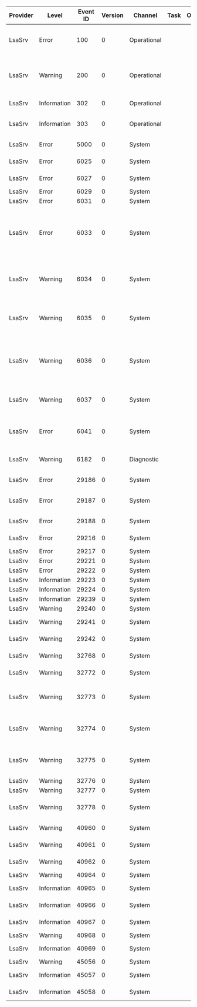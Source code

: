 Provider  |  Level        |  Event ID  |  Version  |  Channel      |  Task  |  Opcode  |  Keyword  |  Message
----------|---------------|------------|-----------|---------------|--------|----------|-----------|--------------------------------------------------------------------------------------------------------------------------------------------------------------------------------------------------------------------------------------------------------------------------------------------------------------------------------------------------------------------------------------------------------------------------------------------------------------------------------------------------------------------------------------------------------------------------
LsaSrv    |  Error        |  100       |  0        |  Operational  |        |          |           |  The security package does not cache the credentials needed to authenticate to the server.Package Name:	{PackageName}User Name:	{UserName}Domain Name:	{DomainName}Server Name:	{ServerName}Protected User:	{ProtectedUser}Error Code:	{ErrorCode}
LsaSrv    |  Warning      |  200       |  0        |  Operational  |        |          |           |  A security package received a network logon request after the logoff completed.User Name:	{UserName}Domain Name:	{DomainName}Logon ID:	{LogonId}Logoff Time:	{LogoffTime}PID:	{PID}Program:	{Program}Principal Name:	{PrincipalName}Server Name:	{ServerName}Package Name:	{PackageName}Call Type:	{UserName}0Error Code:	{UserName}1
LsaSrv    |  Information  |  302       |  0        |  Operational  |        |          |           |  User {UserSid} logged off notification is received.LogonId:	{LogonId}AuthorityName:	{AuthorityName}AccountName:	{AccountName}Timeout:	{Elapse} seconds
LsaSrv    |  Information  |  303       |  0        |  Operational  |        |          |           |  The security package does not cache the user's sign on credentials.Package Name:	{PackageName}User Name:	{UserName}Domain Name:	{DomainName}Protected User:	{ProtectedUser}
LsaSrv    |  Error        |  5000      |  0        |  System       |        |          |           |  The security package {Package} generated an exception. The exception information is the data.
LsaSrv    |  Error        |  6025      |  0        |  System       |        |          |           |  Could not upgrade the Trusted domain object for domain {Domain}. Please recreate the trust manually.
LsaSrv    |  Error        |  6027      |  0        |  System       |        |          |           |  Could not upgrade the global secret {Secret}. Please check the status of all services in the system.
LsaSrv    |  Error        |  6029      |  0        |  System       |        |          |           |  LSA could not update domain information in the registry to match the DS. Error={Error}.
LsaSrv    |  Error        |  6031      |  0        |  System       |        |          |           |  The database contains invalid information for trusted domain {Domain}.
LsaSrv    |  Error        |  6033      |  0        |  System       |        |          |           |  An anonymous session connected from {Client} has attempted to open an LSA policy handle on this machine. The attempt was rejected with STATUS_ACCESS_DENIED to prevent leaking security sensitive information to the anonymous caller. The application that made this attempt needs to be fixed. Please contact the application vendor. As a temporary workaround, this security measure can be disabled by setting the \HKEY_LOCAL_MACHINE\SYSTEM\CurrentControlSet\Control\Lsa\TurnOffAnonymousBlock DWORD value to 1. This message will be logged at most once a day.
LsaSrv    |  Warning      |  6034      |  0        |  System       |        |          |           |  The new top level name, {TopLevelName}, has been added to the forest {Forestname}. Name suffix routing for this new name is disabled because it is not within any currently routed namespace. Objects can not be resolved from this new namespace until name suffix routing is enabled for the namespace. To enable name suffix routing, open Domains and Trusts and see help under Name Suffix Routing and Forest Trusts.
LsaSrv    |  Warning      |  6035      |  0        |  System       |        |          |           |  During a logon attempt, the user's security context accumulated too many security IDs. This is a very unusual situation. Remove the user from some global or local groups to reduce the number of security IDs to incorporate into the security context.User's SID is {SID}If this is the Administrator account, logging on in safe mode will enable Administrator to log on by automatically restricting group memberships.
LsaSrv    |  Warning      |  6036      |  0        |  System       |        |          |           |  The program {Program}, with the assigned Process ID {PID}, supplied a NULL or empty target name for the pszTargetName parameter when calling the InitializeSecurityContext API to initiate an outbound NTLM security context. This is a security risk when mutual authentication is required.  To help protect against a malicious attack, make your code more secure. To do this, change the program so that it specifies a target name in the pszTargetName parameter field, and then recompile the code.
LsaSrv    |  Warning      |  6037      |  0        |  System       |        |          |           |  The program {Program}, with the assigned process ID {PID}, could not authenticate locally by using the target name {TargetName}. The target name used is not valid. A target name should refer to one of the local computer names, for example, the DNS host name.  Try a different target name.
LsaSrv    |  Error        |  6041      |  0        |  System       |        |          |           |  A CredSSP authentication to {TargetName} failed to negotiate a common protocol version.  The remote host offered version {TargetVersion} which is not permitted by Encryption Oracle Remediation.See https://go.microsoft.com/fwlink/?linkid=866660 for more information.
LsaSrv    |  Warning      |  6182      |  0        |  Diagnostic   |        |          |           |  LogonSession alive after interactive user logoff. Indicates a possible token leak in one of the services. Logon ID:{TargetLogonId}Account Name:{AccountName}Domain Name:{DomainName}
LsaSrv    |  Error        |  29186     |  0        |  System       |        |          |           |  Moving the existing logon scripts from {OldScripts} to {NewScripts} failed.  The return code is the data.
LsaSrv    |  Error        |  29187     |  0        |  System       |        |          |           |  Running the Security Configuration Editor over the Domain Controller encountered a non-fatal error.  Further details can be obtained by examining the log file {Logfile}.  The return code is the data.
LsaSrv    |  Error        |  29188     |  0        |  System       |        |          |           |  An existing, incompatible trust object was found on the parent server for domain {DomainName}.  It has been removed and replaced with an updated trust.
LsaSrv    |  Error        |  29216     |  0        |  System       |        |          |           |  Failed to disable auto logon following the successful upgrade of a domain controller.  Unable to delete registry key {Path}.  The return code is the data.
LsaSrv    |  Error        |  29217     |  0        |  System       |        |          |           |  Failed to set the default logon domain to {DomainName}.  The return code is the data.
LsaSrv    |  Error        |  29221     |  0        |  System       |        |          |           |  During the demotion operation, the trust object on {ParentName} could not be removed.
LsaSrv    |  Error        |  29222     |  0        |  System       |        |          |           |
LsaSrv    |  Information  |  29223     |  0        |  System       |        |          |           |
LsaSrv    |  Information  |  29224     |  0        |  System       |        |          |           |
LsaSrv    |  Information  |  29239     |  0        |  System       |        |          |           |
LsaSrv    |  Warning      |  29240     |  0        |  System       |        |          |           |
LsaSrv    |  Warning      |  29241     |  0        |  System       |        |          |           |  Dcpromo failed to configure the new starttype of {Flags} for the service {ServiceName} during forced demotion.
LsaSrv    |  Warning      |  29242     |  0        |  System       |        |          |           |  Dcpromo failed to remove the dependency of {ServiceName} on {Dependency} during forced demotion.
LsaSrv    |  Warning      |  32768     |  0        |  System       |        |          |           |  The interdomain trust account for the domain {Domain} could not be deleted. The return code is the data.
LsaSrv    |  Warning      |  32772     |  0        |  System       |        |          |           |  The interdomain trust account for the domain {Domain} could not be created. The return code is the data.
LsaSrv    |  Warning      |  32773     |  0        |  System       |        |          |           |  A lookup request was made that required connectivity to a domain controller in domain {Domain}. The LSA was unable to find a domain controller in the domain and thus failed the request. Please check connectivity and secure channel setup from this domain controller to the domain {TargetDomain}.
LsaSrv    |  Warning      |  32774     |  0        |  System       |        |          |           |  A lookup request was made that required connectivity to the domain controller {Domain}. The local LSA was unable to contact the LSA on the remote domain controller. Please check connectivity and secure channel setup from this domain controller to the domain controller {TargetDomain}.
LsaSrv    |  Warning      |  32775     |  0        |  System       |        |          |           |  A lookup request was made that required the lookup services on the remote domain controller {Domain}. The remote domain controller failed the request thus the local LSA failed the original lookup request. Please check connectivity and secure channel setup from this domain controller to the domain controller {TargetDomain}.
LsaSrv    |  Warning      |  32776     |  0        |  System       |        |          |           |
LsaSrv    |  Warning      |  32777     |  0        |  System       |        |          |           |
LsaSrv    |  Warning      |  32778     |  0        |  System       |        |          |           |  The name {Name} was translated to SID {SID} from the trusted forest {Forest}. The domain portion of the SID is not in the list of acceptable SID's found on the trusted domain object, thus this name to SID translation has been ignored.
LsaSrv    |  Warning      |  40960     |  0        |  System       |        |          |           |  The Security System detected an authentication error for the server {Target}. The failure code from authentication protocol {Protocol} was {Error}.
LsaSrv    |  Warning      |  40961     |  0        |  System       |        |          |           |  The Security System could not establish a secured connection with the server {Target}. No authentication protocol was available.
LsaSrv    |  Warning      |  40962     |  0        |  System       |        |          |           |  The Security System was unable to authenticate to the server {Target} because the server has completed the authentication, but the client authentication protocol {Protocol} has not.
LsaSrv    |  Warning      |  40964     |  0        |  System       |        |          |           |
LsaSrv    |  Information  |  40965     |  0        |  System       |        |          |           |  The Security System has selected {Protocol} for the authentication protocol to server {Target}.
LsaSrv    |  Information  |  40966     |  0        |  System       |        |          |           |  The Security System has received an authentication attempt, and determined that the protocol {Protocol} preferred by the client is acceptable.
LsaSrv    |  Information  |  40967     |  0        |  System       |        |          |           |  The Security System has received an authentication request directly for authentication protocol {Protocol}.
LsaSrv    |  Warning      |  40968     |  0        |  System       |        |          |           |
LsaSrv    |  Information  |  40969     |  0        |  System       |        |          |           |  The Security System has received an authentication attempt, and determined that the protocol {Protocol} is the common protocol.
LsaSrv    |  Warning      |  45056     |  0        |  System       |        |          |           |
LsaSrv    |  Information  |  45057     |  0        |  System       |        |          |           |  A failed logon attempt has caused a logon cache entry for user {Username} to be deleted. The authentication package was {Package}, and the error message was {Error}.
LsaSrv    |  Information  |  45058     |  0        |  System       |        |          |           |  A logon cache entry for user {UserName} was the oldest entry and was removed. The timestamp of this entry was {TimeStamp}.